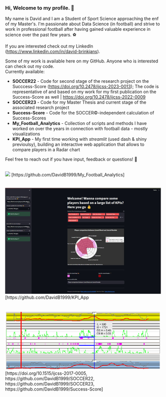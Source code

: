 ### Hi, Welcome to my profile. 👋

My name is David and I am a Student of Sport Science approaching the enf of my Master's.
I'm passionate about Data Science (in football) and strive to work in professional football after having gained valuable experience in science over the past few years. :soccer: <br>

If you are interested check out my LinkedIn (https://www.linkedin.com/in/david-brinkjans).  <br>

Some of my work is available here on my GitHub. Anyone who is interested can check out my code. <br>
Currently available:

+ **SOCCER22** - Code for second stage of the research project on the Succcess-Score (https://doi.org/10.2478/ijcss-2023-0013); The code is representative of and based on my work for my first publication on the Success-Score as well | https://doi.org/10.2478/ijcss-2022-0009
+ **SOCCER23** - Code for my Master Thesis and current stage of the associated research project 
+ **Success-Score** - Code for the SOCCER©-independent calculation of Success-Scores
+ **My_Football_Analytics** - Collection of scripts and methods I have worked on over the years in connection with football data -  mostly visualizations
+ **KPI_App** - My first time working with *streamlit* (used dash & shiny previoulsy), building an interactive web application that allows to compare players in a Radar chart

Feel free to reach out if you have input, feedback or questions! 👋

<br>

<img src="https://github.com/DavidB1999/My_Football_Analytics/blob/main/Position_data/PitchControl/Animation_Fernandez_adap_0_250.gif" width="600" />
[https://github.com/DavidB1999/My_Football_Analytics] <br>
<br>
<br>
<img src="https://github.com/DavidB1999/KPI_App/blob/main/WebApp.jpg" width="600" />
[https://github.com/DavidB1999/KPI_App <br] <br>
<br>
<br>
<br>
<img src="https://github.com/DavidB1999/SOCCER23/blob/main/Success-Scores.png" width="600" />
[https://doi.org/10.1515/ijcss-2017-0005, https://github.com/DavidB1999/SOCCER22, https://github.com/DavidB1999/SOCCER23, https://github.com/DavidB1999/Success-Score]


<!--or check out my first paper ever:

![alt text](https://github.com/DavidB1999/DavidB1999/blob/main/images/Paper.JPG)
-->


<!--
**DavidB1999/DavidB1999** is a ✨ _special_ ✨ repository because its `README.md` (this file) appears on your GitHub profile.

Here are some ideas to get you started:

- 🔭 I’m currently working on ...
- 🌱 I’m currently learning ...
- 👯 I’m looking to collaborate on ...
- 🤔 I’m looking for help with ...
- 💬 Ask me about ...
- 📫 How to reach me: ...
- 😄 Pronouns: ...
- ⚡ Fun fact: ...
-->
